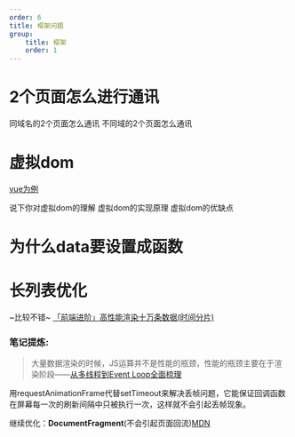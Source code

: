 ```yaml
---
order: 6
title: 框架问题
group:
    title: 框架
    order: 1
---
```


# 2个页面怎么进行通讯

同域名的2个页面怎么通讯
不同域的2个页面怎么通讯

# 虚拟dom
[vue为例](https://juejin.im/post/6844904166742048782#heading-0)  

说下你对虚拟dom的理解
虚拟dom的实现原理
虚拟dom的优缺点

# 为什么data要设置成函数

# 长列表优化
~比较不错~
[「前端进阶」高性能渲染十万条数据(时间分片)](https://juejin.im/post/6844903938894872589)  

### 笔记提炼:

>大量数据渲染的时候，JS运算并不是性能的瓶颈，性能的瓶颈主要在于渲染阶段——[从多线程到Event Loop全面梳理](https://juejin.im/post/6844903919789801486)

用requestAnimationFrame代替setTimeout来解决丢帧问题，它能保证回调函数在屏幕每一次的刷新间隔中只被执行一次，这样就不会引起丢帧现象。

继续优化：**DocumentFragment**(不会引起页面回流)[MDN](https://developer.mozilla.org/zh-CN/docs/Web/API/DocumentFragment)  



